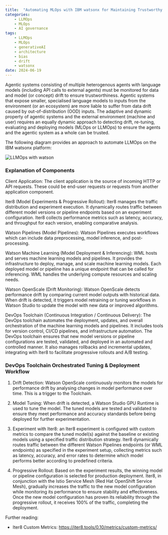 ```yaml
---
title:  "Automating MLOps with IBM watsonx for Maintaining Trustworthy AI Agents and Agentic Systems"
categories: 
    - LLMOps
    - MLOps
    - AI governance
tags: 
    - LLMOps
    - MLOps
    - generativeAI
    - architecture
    - bias
    - drift
    - watsonx
date: 2024-06-19
---
```


Agentic systems consisting of multiple heterogenous agents with language models (including API calls to external agents) must be monitored for data and model (or concept) drift to ensure trustworthiness. Agentic systems that expose smaller, specialised language models to inputs from the environment (or an ecosystem) are more liable to suffer from data drift caused by out-of-distribution (OOD) inputs. The adaptive and dynamic property of agentic systems and the external environment (machine and user) requires an equally dynamic approach to detecting drift, re-tuning, evaluating and deploying models (MLOps or LLMOps) to ensure the agents and the agentic system as a whole can be trusted.

The following diagram provides an approach to automate LLMOps on the IBM watsonx platform:

![LLMOps with watson](LLMOps.png)

### Explanation of Components

Client Application: The client application is the source of incoming HTTP or API requests. These could be end-user requests or requests from another application component. 

Iter8 (Model Experiments & Progressive Rollout): Iter8 manages the traffic distribution and experiment execution. It dynamically routes traffic between different model versions or pipeline endpoints based on an experiment configuration. Iter8 collects performance metrics such as latency, accuracy, and throughput for each version, enabling comparative analysis.

Watson Pipelines (Model Pipelines): Watson Pipelines executes workflows which can include data preprocessing, model inference, and post-processing.

Watson Machine Learning (Model Deployment & Inferencing): WML hosts and serves machine learning models and pipelines. It provides the infrastructure to deploy, manage, and scale machine learning models. Each deployed model or pipeline has a unique endpoint that can be called for inferencing. WML handles the underlying compute resources and scaling needs.

Watson OpenScale (Drift Monitoring): Watson OpenScale detects performance drift by comparing current model outputs with historical data. When drift is detected, it triggers model retraining or tuning workflows in Watson Studio to update the model with new data or improved algorithms. 

DevOps Toolchain (Continuous Integration / Continuous Delivery): The DevOps toolchain automates the deployment, updates, and overall orchestration of the machine learning models and pipelines. It includes tools for version control, CI/CD pipelines, and infrastructure automation. The DevOps toolchain ensures that new model versions or pipeline configurations are tested, validated, and deployed in an automated and controlled manner. It also manages rollbacks and incremental updates, integrating with Iter8 to facilitate progressive rollouts and A/B testing.

### DevOps Toolchain Orchestrated Tuning & Deployment Workflow

1. Drift Detection: Watson OpenScale continuously monitors the models for performance drift by analysing changes in model performance over time. This is a trigger to the Toolchain.

2. Model Tuning: When drift is detected, a Watson Studio GPU Runtime is used to tune the model. The tuned models are tested and validated to ensure they meet performance and accuracy standards before being deployed for further experimentation.

3. Experiment with Iter8: an Iter8 experiment is configured with custom metrics to compare the tuned model(s) against the baseline or existing models using a specified traffic distribution strategy. Iter8 dynamically routes traffic between the different Watson Pipelines endpoints (or WML endpoints) as specified in the experiment setup, collecting metrics such as latency, accuracy, and error rates to determine which model performs better according to predefined criteria.

4. Progressive Rollout: Based on the experiment results, the winning model or pipeline configuration is selected for production deployment. Iter8, in conjunction with the Istio Service Mesh (Red Hat OpenShift Service Mesh), gradually increases the traffic to the new model configuration while monitoring its performance to ensure stability and effectiveness. Once the new model configuration has proven its reliability through the progressive rollout, it receives 100% of the traffic, completing the deployment.

Further reading:

* Iter8 Custom Metrics: https://iter8.tools/0.10/metrics/custom-metrics/